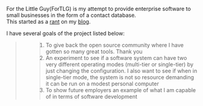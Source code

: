 <p>For the Little Guy(ForTLG) is my attempt to provide enterprise software to small businesses in the form of a contact database.<br>
This started as a <a href='http://darylmathison.wordpress.com/2010/05/27/one-for-the-little-guy/'>rant</a>
on my <a href='http://darylmathison.wordpress.com'>blog</a>.</p>

<p>I have several goals of the project listed below:<br>
<blockquote><ol>
<blockquote><li>To give back the open source community where I have gotten so many great tools.  Thank you</li>
<li>An experiment to see if a software system can have two very different operating modes (multi-tier or single-tier) by just changing the configuration.  I also want to see if when in single-tier mode, the system is not so resource demanding it can be run on a modest personal computer<br>
</li>
<li>To show future employers an example of what I am capable of in terms of software development</li>
</blockquote></ol>
</p>